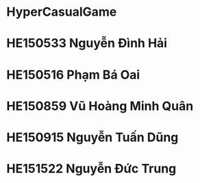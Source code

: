 # HyperCasualGame 
# HE150533 Nguyễn Đình Hải
# HE150516 Phạm Bá Oai
# HE150859 Vũ Hoàng Minh Quân
# HE150915 Nguyễn Tuấn Dũng
# HE151522 Nguyễn Đức Trung
